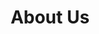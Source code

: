---
title: "About Us"
subtitle: ""
# meta description
description: "This is meta description"
draft: false
layout: "about"


# about
about:
  title: "Build your dApp idea on secure, efficient and scalable platform"
  content: "Software development toolkits from Komodo Platform, Tokel Platform, and Verus Coin provides everything a developer needs to get started with. Using them you get a boosted start on your dApp project idea, which is both efficient on network and system resources, as well as highly secure, scalable and offers to provide broadest support of cryptocurrencies as decentralized inter-operable exchange mediums through AtomicDEX. You can make a totally independent & whitelisted solution using SDK tool kits offered by our ecosystem projects."
  image: "images/5378866-ai.png"


# founders_quote
founders_quote:
  name: "James Lee (jl77)"
  subtitle: "The Founder, Komodo Platform"
  image: "images/avatar/anon-avatar.png"
  content: "In Crypto, the competition is not each other, it is fiat. If any Crypto does well, we all benefit. --jl777"


# who_we_are
who_we_are:
  title: "Who we are?"
  content: "On 24 November, 2021 several Komodo Platform community members started a discussion thread with an interest to start a community with the intent of doing community driven marketing for Komodo and it’s ecosystem projects. Because the Komodo Platform ecosystem is stronger together. Out of these discussions came into existence, <b>Komodian</b>. The name was mentioned in the Komodo Platform Discord chat group numerous times referring to all Komodo Ecosystem users (citizens) as Komodians. 
  

  The first identified task was to make a release of the AtomicDEX-Desktop application without any Geo-Blocking or any other restrictions added to the application on some assets and cryptocurrencies tradablity within AtomicDEX application."


# our_mission
our_mission:
  title: "Our mission"
  content: "The Komodian community's mission is to get a place where every ecosystem project communities get a chance to be heard and spread their message far and wide. Help make a connection between incoming talent and projects looking for help. Make it possible to let communities make content and resources in any and all possible mediums which are made available as guiding light for newcomers who want to understand and utilize blockchain technology to build their ideas and use them in new innovative ways in production.

  
  And helping such new talent and innovators make the process as smooth as possible to get onboard using our ecosystem technologies."


# # fun facts
# fun_facts:
#   enable: true
#   title: "Fun facts about us"
#   fact_item:
#   - icon: "fas fa-fighter-jet"
#     counter: "80"
#     counter_suffix: "%"
#     content: "Spend 80% less time <br> on admin"

#   - icon: "far fa-dot-circle"
#     counter: "40"
#     counter_suffix: "x"
#     content: "Attract 40x more <br> the candidate"

#   - icon: "fas fa-dice"
#     counter: "83"
#     counter_suffix: "%"
#     content: "Reduce recruitment <br> agency spend"

#   - icon: "fas fa-dice-d6"
#     counter: "40"
#     counter_suffix: "%"
#     content: "Make hires 40% <br> faster"

# invitation
invitation:
  title: "Invitation to all Komodo Platform Ecosystem communities"
  content: "This community-led effort is still in the planning phase and we invite the whole Komodo Platform Ecosystem to be part of this effort, to help raise awareness of the small yet rich Komodo Platform ecosytem. We have great independent projects evolving in the ecosystem with a few notable projects like Verus, Pirate Chain, Marmara Credit Loops, Tokel Platform, Chips and many more."
  image: "images/solidarity-pana.svg"


# # features_box
# features_box:
#   enable: true
#   features_box_item:
#   - icon: "fas fa-file-signature"
#     title: "We care about <br> our customers"
#     content: "Curabitur aliquet quam id dui posuere blandit. Donec sollicitudin molestie malesuada praesent."

#   - icon: "fas fa-hands-helping"
#     title: "Your design partner now <br> and in the future"
#     content: "Curabitur aliquet quam id dui posuere blandit. Donec sollicitudin molestie malesuada praesent."
    
#   - icon: "fas fa-headset"
#     title: "Around the clock <br> support from day one"
#     content: "Curabitur aliquet quam id dui posuere blandit. Donec sollicitudin molestie malesuada praesent."


# # office_culture
# office_culture:
#   enable: true
#   title: "Our Office Culture"
#   content: "Create a best strategic tool, share it with your team and ensure it’s on track with intuitive dashboards."
#   images:
#   - image: "images/office-culture/03.jpg"
#     column: "3" # column will be [ 6 or 3 ]
#   - image: "images/office-culture/01.jpg"
#     column: "6" # column will be [ 6 or 3 ]
#   - image: "images/office-culture/02.jpg"
#     column: "3" # column will be [ 6 or 3 ]
#   - image: "images/office-culture/07.jpg"
#     column: "6" # column will be [ 6 or 3 ]
#   - image: "images/office-culture/06.jpg"
#     column: "3" # column will be [ 6 or 3 ]
#   - image: "images/office-culture/05.jpg"
#     column: "6" # column will be [ 6 or 3 ]

#   join_our_team: 
#     title : "Want to Join our Team?"
#     content : "Lorem ipsum dolor sit amet, consectetur adipiscing elit. Consequat eget amtempus eu at consecttur."
#     button:
#       enable : true
#       label : "View open Positions"
#       link : "career/"
---